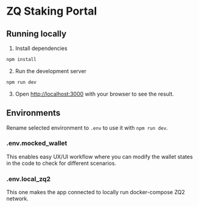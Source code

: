 # ZQ Staking Portal

## Running locally

1. Install dependencies
```sh
npm install
```
2. Run the development server
```sh
npm run dev
```
3. Open [http://localhost:3000](http://localhost:3000) with your browser to see the result.

## Environments

Rename selected environment to `.env` to use it with `npm run dev`.

### .env.mocked_wallet

This enables easy UX/UI workflow where you can modify the wallet states in the code to check for different scenarios.

### .env.local_zq2

This one makes the app connected to locally run docker-compose ZQ2 network. 